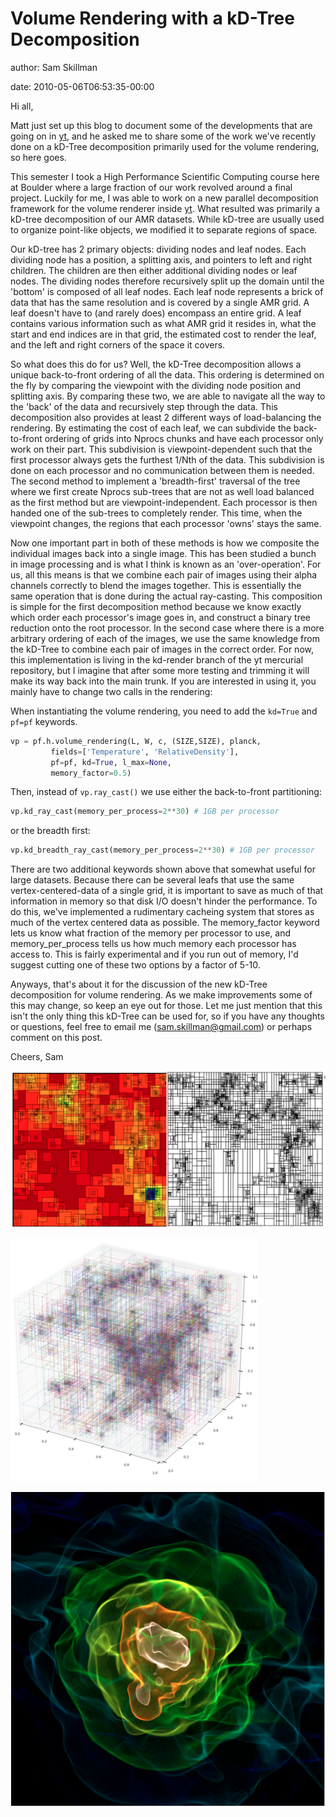 # Volume Rendering with a kD-Tree Decomposition

author: Sam Skillman

date: 2010-05-06T06:53:35-00:00

Hi all,

Matt just set up this blog to document some of the developments that are
going on in [yt](http://yt.enzotools.org), and he asked me to share some
of the work we've recently done on a kD-Tree decomposition primarily
used for the volume rendering, so here goes.

This semester I took a High Performance Scientific Computing course here
at Boulder where a large fraction of our work revolved around a final
project. Luckily for me, I was able to work on a new parallel
decomposition framework for the volume renderer inside
[yt](http://yt.enzotools.org). What resulted was primarily a kD-tree
decomposition of our AMR datasets. While kD-tree are usually used to
organize point-like objects, we modified it to separate regions of
space.

Our kD-tree has 2 primary objects: dividing nodes and leaf nodes. Each
dividing node has a position, a splitting axis, and pointers to left and
right children. The children are then either additional dividing nodes
or leaf nodes. The dividing nodes therefore recursively split up the
domain until the 'bottom' is composed of all leaf nodes. Each leaf node
represents a brick of data that has the same resolution and is covered
by a single AMR grid. A leaf doesn't have to (and rarely does) encompass
an entire grid. A leaf contains various information such as what AMR
grid it resides in, what the start and end indices are in that grid, the
estimated cost to render the leaf, and the left and right corners of the
space it covers.

So what does this do for us? Well, the kD-Tree decomposition allows a
unique back-to-front ordering of all the data. This ordering is
determined on the fly by comparing the viewpoint with the dividing node
position and splitting axis. By comparing these two, we are able to
navigate all the way to the 'back' of the data and recursively step
through the data. This decomposition also provides at least 2 different
ways of load-balancing the rendering. By estimating the cost of each
leaf, we can subdivide the back-to-front ordering of grids into Nprocs
chunks and have each processor only work on their part. This subdivision
is viewpoint-dependent such that the first processor always gets the
furthest 1/Nth of the data. This subdivision is done on each processor
and no communication between them is needed. The second method to
implement a 'breadth-first' traversal of the tree where we first create
Nprocs sub-trees that are not as well load balanced as the first method
but are viewpoint-independent. Each processor is then handed one of the
sub-trees to completely render. This time, when the viewpoint changes,
the regions that each processor 'owns' stays the same.

Now one important part in both of these methods is how we composite the
individual images back into a single image. This has been studied a
bunch in image processing and is what I think is known as an
'over-operation'. For us, all this means is that we combine each pair of
images using their alpha channels correctly to blend the images
together. This is essentially the same operation that is done during the
actual ray-casting. This composition is simple for the first
decomposition method because we know exactly which order each
processor's image goes in, and construct a binary tree reduction onto
the root processor. In the second case where there is a more arbitrary
ordering of each of the images, we use the same knowledge from the
kD-Tree to combine each pair of images in the correct order. For now,
this implementation is living in the kd-render branch of the yt
mercurial repository, but I imagine that after some more testing and
trimming it will make its way back into the main trunk. If you are
interested in using it, you mainly have to change two calls in the
rendering:

When instantiating the volume rendering, you need to add the `kd=True`
and `pf=pf` keywords.

``` python
vp = pf.h.volume_rendering(L, W, c, (SIZE,SIZE), planck,
         fields=['Temperature', 'RelativeDensity'],
         pf=pf, kd=True, l_max=None,
         memory_factor=0.5)
```

Then, instead of `vp.ray_cast()` we use either the back-to-front
partitioning:

``` python
vp.kd_ray_cast(memory_per_process=2**30) # 1GB per processor
```

or the breadth first:

``` python
vp.kd_breadth_ray_cast(memory_per_process=2**30) # 1GB per processor
```

There are two additional keywords shown above that somewhat useful for
large datasets. Because there can be several leafs that use the same
vertex-centered-data of a single grid, it is important to save as much
of that information in memory so that disk I/O doesn't hinder the
performance. To do this, we've implemented a rudimentary cacheing system
that stores as much of the vertex centered data as possible. The
memory\_factor keyword lets us know what fraction of the memory per
processor to use, and memory\_per\_process tells us how much memory each
processor has access to. This is fairly experimental and if you run out
of memory, I'd suggest cutting one of these two options by a factor of
5-10.

Anyways, that's about it for the discussion of the new kD-Tree
decomposition for volume rendering. As we make improvements some of this
may change, so keep an eye out for those. Let me just mention that this
isn't the only thing this kD-Tree can be used for, so if you have any
thoughts or questions, feel free to email me (<sam.skillman@gmail.com>)
or perhaps comment on this post.

Cheers, Sam

![image](/img/AMR-kdTree.png)

![image](/img/3D_kD_Tree.png)

![image](/img/high_res_halo.png)
